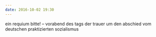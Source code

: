 ```yaml
---
date: 2016-10-02 19:30
---
```


ein requium bitte! – vorabend des tags der trauer um den abschied vom deutschen praktizierten sozialismus

